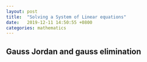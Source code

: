 ```yaml
---
layout: post
title:  "Solving a System of Linear equations"
date:   2019-12-11 14:50:55 +0800
categories: mathematics
---
```


## Gauss Jordan and gauss elimination